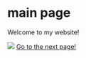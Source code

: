 <!DOCTYPE html>
<html>
<head>
  <link rel="stylesheet" href="styles.css">
</head>
<body>
  <h1>main page</h1>
  <p>Welcome to my website!</p>
  <img src="https://content.codecademy.com/articles/github-pages-via-web-app/happy-ice-cream.gif" />
  <a href="theotherpage.md">Go to the next page!</a>
</body>

</html>
